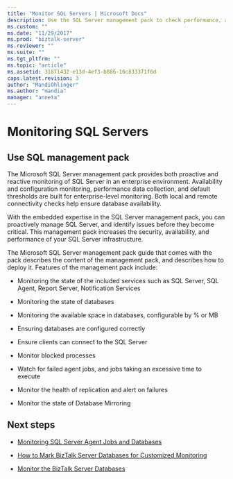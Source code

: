 ```yaml
---
title: "Monitor SQL Servers | Microsoft Docs"
description: Use the SQL Server management pack to check performance, available space, database configuration, blocked processes, connectivity, failed SQL agent jobs, replication, and more in BizTalk Server
ms.custom: ""
ms.date: "11/29/2017"
ms.prod: "biztalk-server"
ms.reviewer: ""
ms.suite: ""
ms.tgt_pltfrm: ""
ms.topic: "article"
ms.assetid: 31871432-e13d-4ef3-b886-16c833371f6d
caps.latest.revision: 3
author: "MandiOhlinger"
ms.author: "mandia"
manager: "anneta"
---
```

# Monitoring SQL Servers

## Use SQL management pack
The Microsoft SQL Server management pack provides both proactive and reactive monitoring of SQL Server in an enterprise environment. Availability and configuration monitoring, performance data collection, and default thresholds are built for enterprise-level monitoring. Both local and remote connectivity checks help ensure database availability.  
  
 With the embedded expertise in the SQL Server management pack, you can proactively manage SQL Server, and identify issues before they become critical. This management pack increases the security, availability, and performance of your SQL Server infrastructure.  
  
 The Microsoft SQL Server management pack guide that comes with the pack describes the content of the management pack, and describes how to deploy it. Features of the management pack include:  
  
-   Monitoring the state of the included services such as SQL Server, SQL Agent, Report Server, Notification Services  
  
-   Monitoring the state of databases  
  
-   Monitoring the available space in databases, configurable by % or MB  
  
-   Ensuring databases are configured correctly  
  
-   Ensure clients can connect to the SQL Server  
  
-   Monitor blocked processes  
  
-   Watch for failed agent jobs, and jobs taking an excessive time to execute  
  
-   Monitor the health of replication and alert on failures  
  
-   Monitor the state of Database Mirroring  
  
## Next steps
  
-   [Monitoring SQL Server Agent Jobs and Databases](../technical-guides/monitoring-sql-server-agent-jobs-and-databases.md)  
  
-   [How to Mark BizTalk Server Databases for Customized Monitoring](../technical-guides/how-to-mark-biztalk-server-databases-for-customized-monitoring.md)  
  
-   [Monitor the BizTalk Server Databases](../technical-guides/monitor-the-biztalk-server-databases.md)